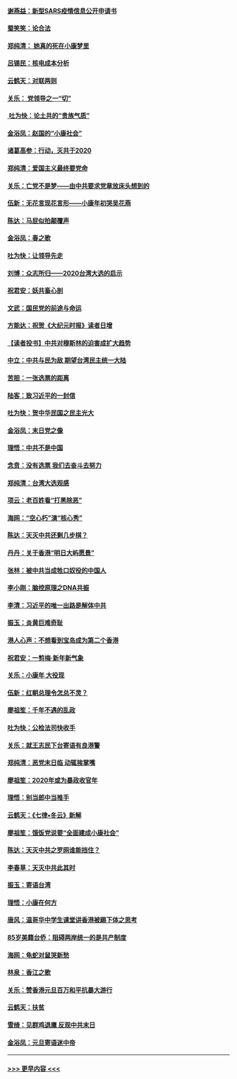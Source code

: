 #### [谢燕益：新型SARS疫情信息公开申请书](../pages/nsc993/n11808840.md?t=01220044) 
#### [蜀笑笑：论合法](../pages/nsc993/n11808064.md?t=01220044) 
#### [郑纯清： 她真的死在小康梦里](../pages/nsc993/n11806623.md?t=01220044) 
#### [吕锡民：核电成本分析](../pages/nsc993/n11806284.md?t=01220044) 
#### [云鹤天：对联两则](../pages/nsc993/n11805957.md?t=01220044) 
#### [关乐： 党领导之一“切”](../pages/nsc993/n11804505.md?t=01220044) 
#### [ 吐为快：论土共的“贵族气质”](../pages/nsc993/n11804490.md?t=01220044) 
#### [金浴凤：赵国的“小康社会”](../pages/nsc993/n11804452.md?t=01220044) 
#### [诸葛高参：行动，灭共于2020](../pages/nsc993/n11804120.md?t=01220044) 
#### [郑纯清：爱国主义最终要党命](../pages/nsc993/n11802197.md?t=01220044) 
#### [关乐：亡党不是梦——由中共要求党章放床头想到的](../pages/nsc993/n11802156.md?t=01220044) 
#### [伍新：无花言现花言形——小康年初哭吴花燕](../pages/nsc993/n11800044.md?t=01220044) 
#### [陈达：马屁似拍颠覆声](../pages/nsc993/n11800010.md?t=01220044) 
#### [金浴凤：春之歌](../pages/nsc993/n11797687.md?t=01220044) 
#### [吐为快：让领导先走](../pages/nsc993/n11797512.md?t=01220044) 
#### [刘博：众志所归——2020台湾大选的启示](../pages/nsc993/n11796878.md?t=01220044) 
#### [祝君安：妖共畜心剖](../pages/nsc993/n11794273.md?t=01220044) 
#### [文武：国民党的前途与命运](../pages/nsc993/n11794198.md?t=01220044) 
#### [方能达：祝贺《大纪元时报》读者日增](../pages/nsc993/n11793807.md?t=01220044) 
#### [【读者投书】中共对穆斯林的迫害成扩大趋势](../pages/nsc993/n11791371.md?t=01220044) 
#### [中立：中共与民为敌 期望台湾民主统一大陆](../pages/nsc993/n11790392.md?t=01220044) 
#### [苦胆：一张选票的距离](../pages/nsc993/n11788914.md?t=01220044) 
#### [陆客：致习近平的一封信](../pages/nsc993/n11788867.md?t=01220044) 
#### [吐为快：贺中华民国之民主光大](../pages/nsc993/n11788618.md?t=01220044) 
#### [金浴凤：末日党之像](../pages/nsc993/n11787475.md?t=01220044) 
#### [理悟：中共不是中国](../pages/nsc993/n11787463.md?t=01220044) 
#### [念贲：没有选票  我们去奋斗去努力](../pages/nsc993/n11787398.md?t=01220044) 
#### [郑纯清：台湾大选观感](../pages/nsc993/n11786210.md?t=01220044) 
#### [项云：老百姓看“打黑除恶”](../pages/nsc993/n11785398.md?t=01220044) 
#### [海网：“空心朽”演“核心秀”](../pages/nsc993/n11783874.md?t=01220044) 
#### [陈达：天灭中共还剩几步棋？](../pages/nsc993/n11783719.md?t=01220044) 
#### [丹丹：关于香港“明日大屿愿景”](../pages/nsc993/n11783273.md?t=01220044) 
#### [张林：被中共当成牲口奴役的中国人](../pages/nsc993/n11782397.md?t=01220044) 
#### [李小刚：脑控原理之DNA共振](../pages/nsc993/n11780962.md?t=01220044) 
#### [李清：习近平的唯一出路是解体中共](../pages/nsc993/n11780866.md?t=01220044) 
#### [振玉：炎黄巨难奇耻](../pages/nsc993/n11779632.md?t=01220044) 
#### [港人心声：不想看到宝岛成为第二个香港](../pages/nsc993/n11778817.md?t=01220044) 
#### [祝君安：一剪梅‧新年新气象](../pages/nsc993/n11776340.md?t=01220044) 
#### [关乐：小康年 大役现](../pages/nsc993/n11774213.md?t=01220044) 
#### [伍新：红朝总理令怎总不灵？](../pages/nsc993/n11770813.md?t=01220044) 
#### [廖祖笙：千年不遇的乱政](../pages/nsc993/n11770373.md?t=01220044) 
#### [吐为快：公检法司快收手](../pages/nsc993/n11770359.md?t=01220044) 
#### [关乐：就王志民下台寄语有良港警](../pages/nsc993/n11769903.md?t=01220044) 
#### [郑纯清：恶党末日临 动辄挨掌嘴](../pages/nsc993/n11769356.md?t=01220044) 
#### [廖祖笙：2020年或为暴政收官年](../pages/nsc993/n11768216.md?t=01220044) 
#### [理悟：别当郎中当推手](../pages/nsc993/n11768243.md?t=01220044) 
#### [云鹤天：《七律▪冬云》新解](../pages/nsc993/n11768204.md?t=01220044) 
#### [廖祖笙：饿饭党说要“全面建成小康社会”](../pages/nsc993/n11767482.md?t=01220044) 
#### [陈达：天灭中共之罗网谁能挡住？](../pages/nsc993/n11767465.md?t=01220044) 
#### [李春草：天灭中共此其时](../pages/nsc993/n11767452.md?t=01220044) 
#### [振玉：寄语台湾](../pages/nsc993/n11767432.md?t=01220044) 
#### [理悟：小康在何方](../pages/nsc993/n11767394.md?t=01220044) 
#### [唐风：温哥华中学生课堂讲香港被踢下体之思考](../pages/nsc993/n11766848.md?t=01220044) 
#### [85岁美籍台侨：阻碍两岸统一的是共产制度](../pages/nsc993/n11765043.md?t=01220044) 
#### [海网：龟蛇对鼠哭新愁](../pages/nsc993/n11764895.md?t=01220044) 
#### [林泉：香江之歌](../pages/nsc993/n11764415.md?t=01220044) 
#### [关乐：赞香港元旦百万和平抗暴大游行](../pages/nsc993/n11764382.md?t=01220044) 
#### [云鹤天：扶贫](../pages/nsc993/n11764245.md?t=01220044) 
#### [雪绮：见群鸡退鹰  反观中共末日](../pages/nsc993/n11762112.md?t=01220044) 
#### [金浴凤：元旦寄语迷中帝](../pages/nsc993/n11761788.md?t=01220044) 

----
#### [ >>> 更早内容 <<< ](../indexes/nsc993-earlier.md)
